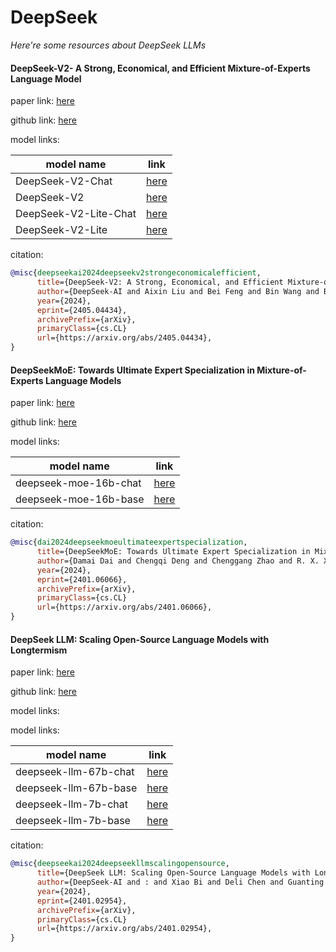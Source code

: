 # DeepSeek
*Here're some resources about DeepSeek LLMs*

#### DeepSeek-V2- A Strong, Economical, and Efficient Mixture-of-Experts Language Model

paper link: [here](https://arxiv.org/pdf/2405.04434)

github link: [here](https://github.com/deepseek-ai/DeepSeek-V2)

model links:

|model name|link|
|-|-|
|DeepSeek-V2-Chat|[here](https://huggingface.co/deepseek-ai/DeepSeek-V2-Chat)|
|DeepSeek-V2|[here](https://huggingface.co/deepseek-ai/DeepSeek-V2)|
|DeepSeek-V2-Lite-Chat|[here](https://huggingface.co/deepseek-ai/DeepSeek-V2-Lite-Chat)|
|DeepSeek-V2-Lite|[here](https://huggingface.co/deepseek-ai/DeepSeek-V2-Lite)|

citation:

```bibtex
@misc{deepseekai2024deepseekv2strongeconomicalefficient,
      title={DeepSeek-V2: A Strong, Economical, and Efficient Mixture-of-Experts Language Model}, 
      author={DeepSeek-AI and Aixin Liu and Bei Feng and Bin Wang and Bingxuan Wang and Bo Liu and Chenggang Zhao and Chengqi Dengr and Chong Ruan and Damai Dai and Daya Guo and Dejian Yang and Deli Chen and Dongjie Ji and Erhang Li and Fangyun Lin and Fuli Luo and Guangbo Hao and Guanting Chen and Guowei Li and H. Zhang and Hanwei Xu and Hao Yang and Haowei Zhang and Honghui Ding and Huajian Xin and Huazuo Gao and Hui Li and Hui Qu and J. L. Cai and Jian Liang and Jianzhong Guo and Jiaqi Ni and Jiashi Li and Jin Chen and Jingyang Yuan and Junjie Qiu and Junxiao Song and Kai Dong and Kaige Gao and Kang Guan and Lean Wang and Lecong Zhang and Lei Xu and Leyi Xia and Liang Zhao and Liyue Zhang and Meng Li and Miaojun Wang and Mingchuan Zhang and Minghua Zhang and Minghui Tang and Mingming Li and Ning Tian and Panpan Huang and Peiyi Wang and Peng Zhang and Qihao Zhu and Qinyu Chen and Qiushi Du and R. J. Chen and R. L. Jin and Ruiqi Ge and Ruizhe Pan and Runxin Xu and Ruyi Chen and S. S. Li and Shanghao Lu and Shangyan Zhou and Shanhuang Chen and Shaoqing Wu and Shengfeng Ye and Shirong Ma and Shiyu Wang and Shuang Zhou and Shuiping Yu and Shunfeng Zhou and Size Zheng and T. Wang and Tian Pei and Tian Yuan and Tianyu Sun and W. L. Xiao and Wangding Zeng and Wei An and Wen Liu and Wenfeng Liang and Wenjun Gao and Wentao Zhang and X. Q. Li and Xiangyue Jin and Xianzu Wang and Xiao Bi and Xiaodong Liu and Xiaohan Wang and Xiaojin Shen and Xiaokang Chen and Xiaosha Chen and Xiaotao Nie and Xiaowen Sun and Xiaoxiang Wang and Xin Liu and Xin Xie and Xingkai Yu and Xinnan Song and Xinyi Zhou and Xinyu Yang and Xuan Lu and Xuecheng Su and Y. Wu and Y. K. Li and Y. X. Wei and Y. X. Zhu and Yanhong Xu and Yanping Huang and Yao Li and Yao Zhao and Yaofeng Sun and Yaohui Li and Yaohui Wang and Yi Zheng and Yichao Zhang and Yiliang Xiong and Yilong Zhao and Ying He and Ying Tang and Yishi Piao and Yixin Dong and Yixuan Tan and Yiyuan Liu and Yongji Wang and Yongqiang Guo and Yuchen Zhu and Yuduan Wang and Yuheng Zou and Yukun Zha and Yunxian Ma and Yuting Yan and Yuxiang You and Yuxuan Liu and Z. Z. Ren and Zehui Ren and Zhangli Sha and Zhe Fu and Zhen Huang and Zhen Zhang and Zhenda Xie and Zhewen Hao and Zhihong Shao and Zhiniu Wen and Zhipeng Xu and Zhongyu Zhang and Zhuoshu Li and Zihan Wang and Zihui Gu and Zilin Li and Ziwei Xie},
      year={2024},
      eprint={2405.04434},
      archivePrefix={arXiv},
      primaryClass={cs.CL}
      url={https://arxiv.org/abs/2405.04434}, 
}
```


#### DeepSeekMoE: Towards Ultimate Expert Specialization in Mixture-of-Experts Language Models

paper link: [here](https://arxiv.org/pdf/2401.06066)

github link: [here](https://github.com/deepseek-ai/DeepSeek-MoE)

model links:

|model name|link|
|-|-|
|deepseek-moe-16b-chat|[here](https://huggingface.co/deepseek-ai/deepseek-moe-16b-chat)|
|deepseek-moe-16b-base|[here](https://huggingface.co/deepseek-ai/deepseek-moe-16b-base)|

citation:

```bibtex
@misc{dai2024deepseekmoeultimateexpertspecialization,
      title={DeepSeekMoE: Towards Ultimate Expert Specialization in Mixture-of-Experts Language Models}, 
      author={Damai Dai and Chengqi Deng and Chenggang Zhao and R. X. Xu and Huazuo Gao and Deli Chen and Jiashi Li and Wangding Zeng and Xingkai Yu and Y. Wu and Zhenda Xie and Y. K. Li and Panpan Huang and Fuli Luo and Chong Ruan and Zhifang Sui and Wenfeng Liang},
      year={2024},
      eprint={2401.06066},
      archivePrefix={arXiv},
      primaryClass={cs.CL}
      url={https://arxiv.org/abs/2401.06066}, 
}
```


#### DeepSeek LLM: Scaling Open-Source Language Models with Longtermism

paper link: [here](https://arxiv.org/pdf/2401.02954)

github link: [here](https://github.com/deepseek-ai/DeepSeek-LLM)

model links:

model links:

|model name|link|
|-|-|
|deepseek-llm-67b-chat|[here](https://huggingface.co/deepseek-ai/deepseek-llm-67b-chat)|
|deepseek-llm-67b-base|[here](https://huggingface.co/deepseek-ai/deepseek-llm-67b-base)|
|deepseek-llm-7b-chat|[here](https://huggingface.co/deepseek-ai/deepseek-llm-7b-chat)|
|deepseek-llm-7b-base|[here](https://huggingface.co/deepseek-ai/deepseek-llm-7b-base)|

citation:

```bibtex
@misc{deepseekai2024deepseekllmscalingopensource,
      title={DeepSeek LLM: Scaling Open-Source Language Models with Longtermism}, 
      author={DeepSeek-AI and : and Xiao Bi and Deli Chen and Guanting Chen and Shanhuang Chen and Damai Dai and Chengqi Deng and Honghui Ding and Kai Dong and Qiushi Du and Zhe Fu and Huazuo Gao and Kaige Gao and Wenjun Gao and Ruiqi Ge and Kang Guan and Daya Guo and Jianzhong Guo and Guangbo Hao and Zhewen Hao and Ying He and Wenjie Hu and Panpan Huang and Erhang Li and Guowei Li and Jiashi Li and Yao Li and Y. K. Li and Wenfeng Liang and Fangyun Lin and A. X. Liu and Bo Liu and Wen Liu and Xiaodong Liu and Xin Liu and Yiyuan Liu and Haoyu Lu and Shanghao Lu and Fuli Luo and Shirong Ma and Xiaotao Nie and Tian Pei and Yishi Piao and Junjie Qiu and Hui Qu and Tongzheng Ren and Zehui Ren and Chong Ruan and Zhangli Sha and Zhihong Shao and Junxiao Song and Xuecheng Su and Jingxiang Sun and Yaofeng Sun and Minghui Tang and Bingxuan Wang and Peiyi Wang and Shiyu Wang and Yaohui Wang and Yongji Wang and Tong Wu and Y. Wu and Xin Xie and Zhenda Xie and Ziwei Xie and Yiliang Xiong and Hanwei Xu and R. X. Xu and Yanhong Xu and Dejian Yang and Yuxiang You and Shuiping Yu and Xingkai Yu and B. Zhang and Haowei Zhang and Lecong Zhang and Liyue Zhang and Mingchuan Zhang and Minghua Zhang and Wentao Zhang and Yichao Zhang and Chenggang Zhao and Yao Zhao and Shangyan Zhou and Shunfeng Zhou and Qihao Zhu and Yuheng Zou},
      year={2024},
      eprint={2401.02954},
      archivePrefix={arXiv},
      primaryClass={cs.CL}
      url={https://arxiv.org/abs/2401.02954}, 
}
```